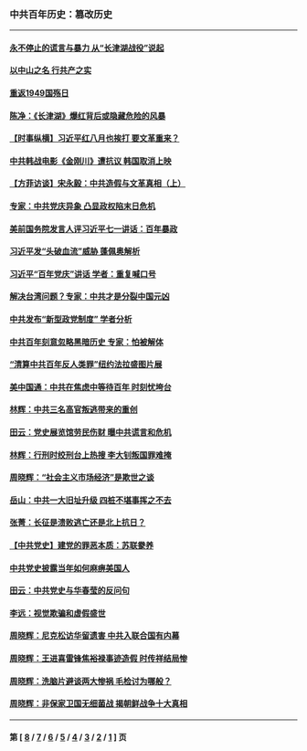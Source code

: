 ### 中共百年历史：篡改历史
---
#### [永不停止的谎言与暴力 从“长津湖战役”说起](../../pages/nf1176115/n13494094.md?10070430) 
#### [以中山之名 行共产之实](../../pages/nf1176115/n13346437.md?10070430) 
#### [重返1949国殇日](../../pages/nf1176115/n13346372.md?10070430) 
#### [陈净：《长津湖》爆红背后或隐藏危险的风暴](../../pages/nf1176115/n13314364.md?10070430) 
#### [【时事纵横】习近平红八月也挨打 要文革重来？](../../pages/nf1176115/n13231393.md?10070430) 
#### [中共韩战电影《金刚川》遭抗议 韩国取消上映](../../pages/nf1176115/n13219114.md?10070430) 
#### [【方菲访谈】宋永毅：中共造假与文革真相（上）](../../pages/nf1176115/n13200760.md?10070430) 
#### [专家：中共党庆异象 凸显政权陷末日危机](../../pages/nf1176115/n13067084.md?10070430) 
#### [美前国务院发言人评习近平七一讲话：百年暴政](../../pages/nf1176115/n13066986.md?10070430) 
#### [习近平发“头破血流”威胁 蓬佩奥解析](../../pages/nf1176115/n13063604.md?10070430) 
#### [习近平“百年党庆”讲话 学者：重复喊口号](../../pages/nf1176115/n13061411.md?10070430) 
#### [解决台湾问题？专家：中共才是分裂中国元凶](../../pages/nf1176115/n13060811.md?10070430) 
#### [中共发布“新型政党制度” 学者分析](../../pages/nf1176115/n13056354.md?10070430) 
#### [中共百年刻意忽略黑暗历史 专家：怕被解体](../../pages/nf1176115/n13056056.md?10070430) 
#### [“清算中共百年反人类罪”纽约法拉盛图片展](../../pages/nf1176115/n13052220.md?10070430) 
#### [美中国通：中共在焦虑中等待百年 时刻忧垮台](../../pages/nf1176115/n13048820.md?10070430) 
#### [林辉：中共三名高官叛逃带来的重创](../../pages/nf1176115/n13035206.md?10070430) 
#### [田云：党史展览馆劳民伤财 曝中共谎言和危机](../../pages/nf1176115/n13033900.md?10070430) 
#### [林辉：行刑时绞刑台上热搜 李大钊叛国罪难掩](../../pages/nf1176115/n13031965.md?10070430) 
#### [周晓辉：“社会主义市场经济”是欺世之谈](../../pages/nf1176115/n13024090.md?10070430) 
#### [岳山：中共一大旧址升级 四桩不堪事挥之不去](../../pages/nf1176115/n13021697.md?10070430) 
#### [张菁：长征是溃败逃亡还是北上抗日？](../../pages/nf1176115/n13020585.md?10070430) 
#### [【中共党史】建党的罪恶本质：苏联豢养](../../pages/nf1176115/n13011888.md?10070430) 
#### [中共党史披露当年如何麻痹美国人](../../pages/nf1176115/n12966400.md?10070430) 
#### [田云：中共党史与华春莹的反问句](../../pages/nf1176115/n12765178.md?10070430) 
#### [李远：视觉欺骗和虚假盛世](../../pages/nf1176115/n12993376.md?10070430) 
#### [周晓辉：尼克松访华留遗害 中共入联合国有内幕](../../pages/nf1176115/n12991422.md?10070430) 
#### [周晓辉：王进喜雷锋焦裕禄事迹造假 时传祥结局惨](../../pages/nf1176115/n12985497.md?10070430) 
#### [周晓辉：洗脑片避谈两大惨祸 毛检讨为哪般？](../../pages/nf1176115/n12971285.md?10070430) 
#### [周晓辉：非保家卫国无细菌战 揭朝鲜战争十大真相](../../pages/nf1176115/n12954161.md?10070430) 

---
#### 第 [ [8](./8.md?10070430) / [7](./7.md?10070430) / [6](./6.md?10070430) / [5](./5.md?10070430) / [4](./4.md?10070430) / [3](./3.md?10070430) / [2](./2.md?10070430) / [1](./1.md?10070430) ] 页

